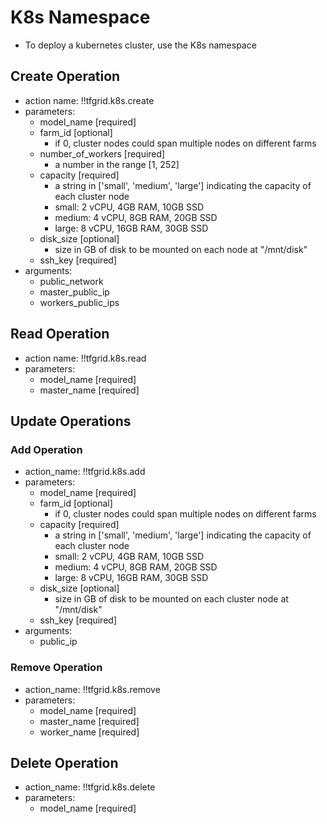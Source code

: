 # K8s Namespace

- To deploy a kubernetes cluster, use the K8s namespace

## Create Operation

- action name: !!tfgrid.k8s.create
- parameters:
  - model_name [required]
  - farm_id [optional]
    - if 0, cluster nodes could span multiple nodes on different farms
  - number_of_workers [required]
    - a number in the range [1, 252]
  - capacity [required]
    - a string in ['small', 'medium', 'large'] indicating the capacity of each cluster node
    - small: 2 vCPU, 4GB RAM, 10GB SSD
    - medium: 4 vCPU, 8GB RAM, 20GB SSD
    - large: 8 vCPU, 16GB RAM, 30GB SSD
  - disk_size [optional]
    - size in GB of disk to be mounted on each node at "/mnt/disk"
  - ssh_key [required]
- arguments:
  - public_network
  - master_public_ip
  - workers_public_ips

## Read Operation

- action name: !!tfgrid.k8s.read
- parameters:
  - model_name [required]
  - master_name [required]

## Update Operations

### Add Operation

- action_name: !!tfgrid.k8s.add
- parameters:
  - model_name [required]
  - farm_id [optional]
    - if 0, cluster nodes could span multiple nodes on different farms
  - capacity [required]
    - a string in ['small', 'medium', 'large'] indicating the capacity of each cluster node
    - small: 2 vCPU, 4GB RAM, 10GB SSD
    - medium: 4 vCPU, 8GB RAM, 20GB SSD
    - large: 8 vCPU, 16GB RAM, 30GB SSD
  - disk_size [optional]
    - size in GB of disk to be mounted on each cluster node at "/mnt/disk"
  - ssh_key [required]
- arguments:
  - public_ip

### Remove Operation

- action_name: !!tfgrid.k8s.remove
- parameters:
  - model_name [required]
  - master_name [required]
  - worker_name [required]

## Delete Operation

- action_name: !!tfgrid.k8s.delete
- parameters:
  - model_name [required]
